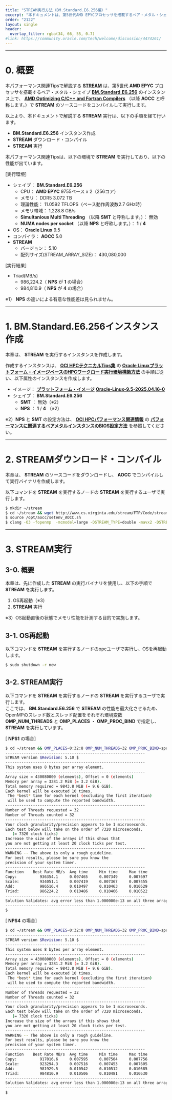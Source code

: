 ```yaml
---
title: "STREAM実行方法（BM.Standard.E6.256編）"
excerpt: "本ドキュメントは、第5世代AMD EPYCプロセッサを搭載するベア・メタル・シェイプBM.Standard.E6.256でメモリ帯域を計測する標準ベンチマークのSTREAMを実行する方法を解説します。"
order: "2122"
layout: single
header:
  overlay_filter: rgba(34, 66, 55, 0.7)
#link: https://community.oracle.com/tech/welcome/discussion/4474261/
---
```


***
# 0. 概要

本パフォーマンス関連Tipsで解説する **[STREAM](https://www.cs.virginia.edu/stream/)** は、第5世代  **AMD EPYC** プロセッサを搭載するベア・メタル・シェイプ **[BM.Standard.E6.256](https://docs.oracle.com/ja-jp/iaas/Content/Compute/References/computeshapes.htm#bm-standard)** のインスタンス上で、 **[AMD Optimizing C/C++ and Fortran Compilers](https://www.amd.com/en/developer/aocc.html)** （以降 **AOCC** と呼称します。）で **STREAM** のソースコードをコンパイルして実行します。

以上より、本ドキュメントで解説する **STREAM** 実行は、以下の手順を経て行います。

- **BM.Standard.E6.256** インスタンス作成
- **STREAM** ダウンロード・コンパイル
- **STREAM** 実行

本パフォーマンス関連Tipsは、以下の環境で **STREAM** を実行しており、以下の性能が出ています。

[実行環境]

- シェイプ： **BM.Standard.E6.256**
    - CPU： **AMD EPYC** 9755ベース x 2（256コア）
    - メモリ： DDR5 3.072 TB
    - 理論性能： 11.0592 TFLOPS（ベース動作周波数2.7 GHz時）
    - メモリ帯域： 1,228.8 GB/s
    - **Simultanious Multi Threading** （以降 **SMT** と呼称します。）： 無効
    - **NUMA nodes per socket** （以降 **NPS** と呼称します。）： **1** / **4**
- OS： **Oracle Linux** 9.5
- コンパイラ： **AOCC** 5.0
- **STREAM**
    - バージョン： 5.10
    - 配列サイズ(STREAM_ARRAY_SIZE)： 430,080,000

[実行結果]

- Triad(MB/s)
    - 986,224.2（ **NPS** が **1** の場合）
    - 984,810.9（ **NPS** が **4** の場合）

※1） **NPS** の違いによる有意な性能差は見られません。

***
# 1. BM.Standard.E6.256インスタンス作成

本章は、 **STREAM** を実行するインスタンスを作成します。

作成するインスタンスは、 **[OCI HPCテクニカルTips集](/ocitutorials/hpc/#3-oci-hpcテクニカルtips集)** の **[Oracle Linuxプラットフォーム・イメージベースのHPCワークロード実行環境構築方法](/ocitutorials/hpc/tech-knowhow/build-oraclelinux-hpcenv/)** の手順に従い、以下属性のインスタンスを作成します。

- イメージ： **[プラットフォーム・イメージ](/ocitutorials/hpc/#5-17-プラットフォームイメージ)** **[Oracle-Linux-9.5-2025.04.16-0](https://docs.oracle.com/en-us/iaas/images/oracle-linux-9x/oracle-linux-9-5-2025-04-16-0.htm)**
- シェイプ： **BM.Standard.E6.256**
  - **SMT** ： 無効（※2）
  - **NPS** ： **1** / **4** （※2）

※2）**NPS** と **SMT** の設定方法は、 **[OCI HPCパフォーマンス関連情報](/ocitutorials/hpc/#2-oci-hpcパフォーマンス関連情報)** の **[パフォーマンスに関連するベアメタルインスタンスのBIOS設定方法](/ocitutorials/hpc/benchmark/bios-setting/)** を参照してください。

***
# 2. STREAMダウンロード・コンパイル

本章は、 **STREAM** のソースコードをダウンロードし、 **AOCC** でコンパイルして実行バイナリを作成します。

以下コマンドを **STREAM** を実行するノードの **STREAM** を実行するユーザで実行します。

```sh
$ mkdir ~/stream
$ cd ~/stream && wget http://www.cs.virginia.edu/stream/FTP/Code/stream.c
$ source /opt/aocc/setenv_AOCC.sh
$ clang -O3 -fopenmp  -mcmodel=large -DSTREAM_TYPE=double -mavx2 -DSTREAM_ARRAY_SIZE=430080000 -fnt-store ./stream.c
```

***
# 3. STREAM実行

## 3-0. 概要

本章は、先に作成した **STREAM** の実行バイナリを使用し、以下の手順で **STREAM** を実行します。

1. OS再起動（※3）
2. **STREAM** 実行

※3）OS起動直後の状態でメモリ性能を計測する目的で実施します。

## 3-1. OS再起動

以下コマンドを **STREAM** を実行するノードのopcユーザで実行し、OSを再起動します。

```sh
$ sudo shutdown -r now
```

## 3-2. STREAM実行

以下コマンドを **STREAM** を実行するノードの **STREAM** を実行するユーザで実行します。  
ここでは、 **BM.Standard.E6.256** で **STREAM** の性能を最大化させるため、OpenMPのスレッド数とスレッド配置をそれぞれ環境変数 **OMP_NUM_THREADS** と **OMP_PLACES** ・ **OMP_PROC_BIND** で指定し、 **STREAM** を実行しています。

[ **NPS1** の場合]

```sh
$ cd ~/stream && OMP_PLACES=0:32:8 OMP_NUM_THREADS=32 OMP_PROC_BIND=spread ./a.out
-------------------------------------------------------------
STREAM version $Revision: 5.10 $
-------------------------------------------------------------
This system uses 8 bytes per array element.
-------------------------------------------------------------
Array size = 430080000 (elements), Offset = 0 (elements)
Memory per array = 3281.2 MiB (= 3.2 GiB).
Total memory required = 9843.8 MiB (= 9.6 GiB).
Each kernel will be executed 10 times.
 The *best* time for each kernel (excluding the first iteration)
 will be used to compute the reported bandwidth.
-------------------------------------------------------------
Number of Threads requested = 32
Number of Threads counted = 32
-------------------------------------------------------------
Your clock granularity/precision appears to be 1 microseconds.
Each test below will take on the order of 7320 microseconds.
   (= 7320 clock ticks)
Increase the size of the arrays if this shows that
you are not getting at least 20 clock ticks per test.
-------------------------------------------------------------
WARNING -- The above is only a rough guideline.
For best results, please be sure you know the
precision of your system timer.
-------------------------------------------------------------
Function    Best Rate MB/s  Avg time     Min time     Max time
Copy:          936354.1     0.007465     0.007349     0.007697
Scale:         934051.1     0.007419     0.007367     0.007455
Add:           986516.4     0.010497     0.010463     0.010529
Triad:         986224.2     0.010486     0.010466     0.010522
-------------------------------------------------------------
Solution Validates: avg error less than 1.000000e-13 on all three arrays
-------------------------------------------------------------
$
```

[ **NPS4** の場合]

```sh
$ cd ~/stream && OMP_PLACES=0:32:8 OMP_NUM_THREADS=32 OMP_PROC_BIND=spread ./a.out
-------------------------------------------------------------
STREAM version $Revision: 5.10 $
-------------------------------------------------------------
This system uses 8 bytes per array element.
-------------------------------------------------------------
Array size = 430080000 (elements), Offset = 0 (elements)
Memory per array = 3281.2 MiB (= 3.2 GiB).
Total memory required = 9843.8 MiB (= 9.6 GiB).
Each kernel will be executed 10 times.
 The *best* time for each kernel (excluding the first iteration)
 will be used to compute the reported bandwidth.
-------------------------------------------------------------
Number of Threads requested = 32
Number of Threads counted = 32
-------------------------------------------------------------
Your clock granularity/precision appears to be 1 microseconds.
Each test below will take on the order of 7320 microseconds.
   (= 7320 clock ticks)
Increase the size of the arrays if this shows that
you are not getting at least 20 clock ticks per test.
-------------------------------------------------------------
WARNING -- The above is only a rough guideline.
For best results, please be sure you know the
precision of your system timer.
-------------------------------------------------------------
Function    Best Rate MB/s  Avg time     Min time     Max time
Copy:          917016.6     0.007595     0.007504     0.007756
Scale:         923294.3     0.007516     0.007453     0.007605
Add:           981929.5     0.010542     0.010512     0.010585
Triad:         984810.9     0.010506     0.010481     0.010530
-------------------------------------------------------------
Solution Validates: avg error less than 1.000000e-13 on all three arrays
-------------------------------------------------------------
$
```

